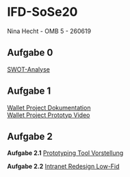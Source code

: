 # IFD-SoSe20
Nina Hecht - OMB 5 - 260619

## Aufgabe 0
<a href="https://ninahecht.github.io/IFD-WiSe20-21/aufgabe0/">SWOT-Analyse</a>

## Aufgabe 1
<a href="https://ninahecht.github.io/IFD-WiSe20-21/aufgabe1/wallet-project-documentation.pdf">Wallet Project Dokumentation</a><br>
<a href="https://ninahecht.github.io/IFD-WiSe20-21/aufgabe1/wallet-project-prototype.mp4">Wallet Project Prototyp Video</a>

## Aufgabe 2
**Aufgabe 2.1**
<a href="https://github.com/NinaHecht/IFD-WiSe20-21/blob/main/aufgabe2/prototyping-tool.md">Prototyping Tool Vorstellung</a>

**Aufgabe 2.2**
<a href="https://github.com/NinaHecht/IFD-WiSe20-21/blob/main/aufgabe2/intranet-low-fid.md">Intranet Redesign Low-Fid</a>